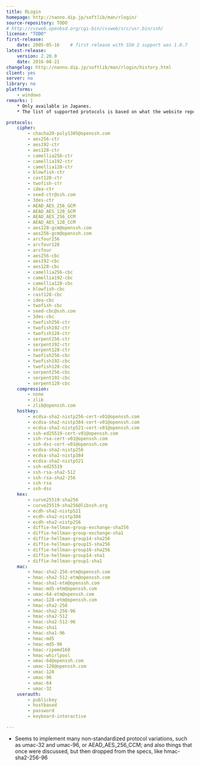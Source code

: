 ```yaml
---
title: RLogin
homepage: http://nanno.dip.jp/softlib/man/rlogin/
source-repository: TODO
# http://cvsweb.openbsd.org/cgi-bin/cvsweb/src/usr.bin/ssh/
license: "TODO"
first-release:
    date: 2005-05-16    # first release with SSH 2 support was 1.0.7
latest-release:
    version: 2.20.0
    date: 2016-08-21
changelog: http://nanno.dip.jp/softlib/man/rlogin/history.html
client: yes
server: no
library: no
platforms:
    - windows
remarks: |
    * Only available in Japanes.
    * The list of supported protocols is based on what the website reports.

protocols:
    cipher:
        - chacha20-poly1305@openssh.com
        - aes256-ctr
        - aes192-ctr
        - aes128-ctr
        - camellia256-ctr
        - camellia192-ctr
        - camellia128-ctr
        - blowfish-ctr
        - cast128-ctr
        - twofish-ctr
        - idea-ctr
        - seed-ctr@ssh.com
        - 3des-ctr
        - AEAD_AES_256_GCM
        - AEAD_AES_128_GCM
        - AEAD_AES_256_CCM
        - AEAD_AES_128_CCM
        - aes128-gcm@openssh.com
        - aes256-gcm@openssh.com
        - arcfour256
        - arcfour128
        - arcfour
        - aes256-cbc
        - aes192-cbc
        - aes128-cbc
        - camellia256-cbc
        - camellia192-cbc
        - camellia128-cbc
        - blowfish-cbc
        - cast128-cbc
        - idea-cbc
        - twofish-cbc
        - seed-cbc@ssh.com
        - 3des-cbc
        - twofish256-ctr
        - twofish192-ctr
        - twofish128-ctr
        - serpent256-ctr
        - serpent192-ctr
        - serpent128-ctr
        - twofish256-cbc
        - twofish192-cbc
        - twofish128-cbc
        - serpent256-cbc
        - serpent192-cbc
        - serpent128-cbc
    compression:
        - none
        - zlib
        - zlib@openssh.com
    hostkey:
        - ecdsa-sha2-nistp256-cert-v01@openssh.com
        - ecdsa-sha2-nistp384-cert-v01@openssh.com
        - ecdsa-sha2-nistp521-cert-v01@openssh.com
        - ssh-ed25519-cert-v01@openssh.com
        - ssh-rsa-cert-v01@openssh.com
        - ssh-dss-cert-v01@openssh.com
        - ecdsa-sha2-nistp256
        - ecdsa-sha2-nistp384
        - ecdsa-sha2-nistp521
        - ssh-ed25519
        - ssh-rsa-sha2-512
        - ssh-rsa-sha2-256
        - ssh-rsa
        - ssh-dss
    kex:
        - curve25519-sha256
        - curve25519-sha256@libssh.org
        - ecdh-sha2-nistp521
        - ecdh-sha2-nistp384
        - ecdh-sha2-nistp256
        - diffie-hellman-group-exchange-sha256
        - diffie-hellman-group-exchange-sha1
        - diffie-hellman-group14-sha256
        - diffie-hellman-group15-sha256
        - diffie-hellman-group16-sha256
        - diffie-hellman-group14-sha1
        - diffie-hellman-group1-sha1
    mac:
        - hmac-sha2-256-etm@openssh.com
        - hmac-sha2-512-etm@openssh.com
        - hmac-sha1-etm@openssh.com
        - hmac-md5-etm@openssh.com
        - umac-64-etm@openssh.com
        - umac-128-etm@openssh.com
        - hmac-sha2-256
        - hmac-sha2-256-96
        - hmac-sha2-512
        - hmac-sha2-512-96
        - hmac-sha1
        - hmac-sha1-96
        - hmac-md5
        - hmac-md5-96
        - hmac-ripemd160
        - hmac-whirlpool
        - umac-64@openssh.com
        - umac-128@openssh.com
        - umac-128
        - umac-96
        - umac-64
        - umac-32
    userauth:
        - publickey
        - hostbased
        - password
        - keyboard-interactive

---
```

* Seems to implement many non-standardized protocol variations, such as umac-32 and umac-96,
  or AEAD_AES_256_CCM; and also things that once were discussed, but then dropped from
  the specs, like hmac-sha2-256-96
